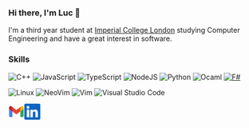 ### Hi there, I'm Luc 👋

I'm a third year student at [Imperial College London](https://imperial.ac.uk) studying Computer Engineering and have a great interest in software.

### Skills

![C++](https://img.shields.io/badge/C++-00599C?logo=cplusplus&logoColor=white&style=for-the-badge)
![JavaScript](https://img.shields.io/badge/JavaScript-F7DF1E?logo=javascript&logoColor=black&style=for-the-badge)
![TypeScript](https://img.shields.io/badge/TypeScript-3178C6?logo=typescript&logoColor=white&style=for-the-badge)
![NodeJS](https://img.shields.io/badge/NodeJS-339933?logo=nodedotjs&logoColor=white&style=for-the-badge)
![Python](https://img.shields.io/badge/Python-3776AB?logo=python&logoColor=white&style=for-the-badge)
![Ocaml](https://img.shields.io/badge/Ocaml-EC6813?logo=ocaml&logoColor=white&style=for-the-badge)
[![F#](https://img.shields.io/badge/F%23-87CEEB?style=for-the-badge)](https://fsharp.org/)
<!-- ![Rust](https://img.shields.io/badge/Rust-000000?logo=rust&logoColor=white&style=for-the-badge) -->
![Linux](https://img.shields.io/badge/Linux-FCC624?logo=Linux&logoColor=black&style=for-the-badge)
![NeoVim](https://img.shields.io/badge/NeoVim-57A143?logo=neovim&logoColor=white&style=for-the-badge)
![Vim](https://img.shields.io/badge/Vim-019733?logo=vim&logoColor=white&style=for-the-badge)
![Visual Studio Code](https://img.shields.io/badge/VSCode-007ACC?logo=visualstudiocode&logoColor=white&style=for-the-badge)

<a href="mailto:luc.xav.jones@gmail.com">
    <img height="32" align="left" alt="Mail" src="icons/gmail.png" />
</a>

<a href="https://www.linkedin.com/in/luc-jones-473261257/">
    <img height="32" align="left" alt="LinkedIn" src="icons/linkedin.png" />
</a>

<!--
**lucjones02/lucjones02** is a ✨ _special_ ✨ repository because its `README.md` (this file) appears on your GitHub profile.

Here are some ideas to get you started:

- 🔭 I’m currently working on ...
- 🌱 I’m currently learning ...
- 👯 I’m looking to collaborate on ...
- 🤔 I’m looking for help with ...
- 💬 Ask me about ...
- 📫 How to reach me: ...
- 😄 Pronouns: ...
- ⚡ Fun fact: ...
-->
